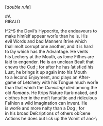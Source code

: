 [*double rule*]

#A\
RIBALD

I^2^S the Devil’s Hypocrite, the endeavours to\
make himſelf appear worſe than he is.  His\
evil Words and bad Manners ſtrive which\
ſhall moſt corrupt one another, and it is hard\
to ſay which has the Advantage.  He vents\
his Lechery at the Mouth, as ſome Fiſhes are\
ſaid to engender.  He is an unclean Beaſt that\
chews the Cud ; for after he has ſatisfied his\
Lust, he brings it up again into his Mouth\
to a ſecond Enjoyment, and plays an After-\
game of Letchery with his Tongue much worſe\
than that which the *Cunnilingi* uſed among the\
old *Romans.*  He ſtrips Nature ſtark-naked, and\
clothes her in the moſt fantaſtic and ridiculous\
Faſhion a wild Imagination can invent.  He\
is worſe and more naſty than a Dog ; for\
in his broad Deſcriptions of others obſcene\
Actions he does but lick up the Vomit of ano-\
